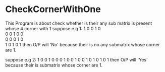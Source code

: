 # CheckCornerWithOne
This Program is about check whether is their any sub matrix is present whose 4 corner with 1
suppose e.g 1:
1  0  0  1  0  
0  0  1  0  0  
0  0  0  1  0  
1  0  1  0  1
then O/P will 'No' because their is no any submatrix whose corner are 1.


suppose e.g 2:
1  0  0  1  0
0  0  1  0  0
1  0  0  1  0
1  0  1  0  1
then O/P will 'Yes' because their is submatrix whose corner are 1.
